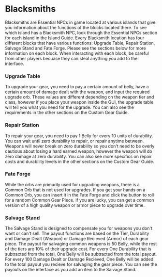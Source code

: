 # Blacksmiths

Blacksmiths are Essential NPCs in game located at various islands that give you information about the functions of the blocks located there. To see which island has a Blacksmith NPC, look through the Essential NPCs section for each island in the Island Guide. Every Blacksmith location has four different blocks that have various functions: Upgrade Table, Repair Station, Salvage Stand and Fate Forge. Please see the sections below for more information on each block. When interacting with each block, be careful from other players becuase they can steal anything you add to the interface.

### Upgrade Table

To upgrade your gear, you need to pay a certain amount of belly, have a certain amount of damage dealt with the weapon, and input the required upgrade orb. These values are different depending on the weapon tier and class, however if you place your weapon inside the GUI, the upgrade table will tell you what you need for the upgrade. You can also see the requirements in the other sections on the Custom Gear Guide.

### Repair Station

To repair your gear, you need to pay 1 Belly for every 10 units of durability. You can wait until zero durability to repair, or repair anytime between. Weapons will never break on zero durability so you don't need to be overly cautious about losing a hard earned weapon, however the weapon will do zero damage at zero durability. You can also see more specifics on repair costs and durability levels in the other sections on the Custom Gear Guide.

### Fate Forge

While the orbs are primarily used for upgrading weapons, there is a Common Orb that is not used for upgrades. If you get your hands on a Common Orb, you can insert it in the Fate Forge and click the button to roll for a random Common Gear Piece. If you are lucky, you can get a common version of a high quality weapon or armor piece to upgrade over time. 

### Salvage Stand

The Salvage Stand is designed to compensate you for weapons you don't want or can't sell. The payout functions are based on the Tier, Durability and Damage Dealt (Weapon) or Damage Recieved (Armor) of each gear piece. The payout for salvaging common weapons is 50 Belly, while the rest of the tiers are 10% of their upgrade cost. For every One Durability that is subtracted from the total, One Belly will be subtracted from the total payout. For every 100 Damage Dealt or Damage Recieved, One Belly will be added to the total payout you recieve for salvaging the gear piece. You can see the payouts on the interface as you add an item to the Salvage Stand.